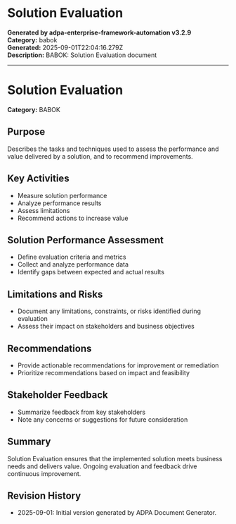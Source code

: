 # Solution Evaluation

**Generated by adpa-enterprise-framework-automation v3.2.9**  
**Category:** babok  
**Generated:** 2025-09-01T22:04:16.279Z  
**Description:** BABOK: Solution Evaluation document

---

# Solution Evaluation

**Category:** BABOK

## Purpose
Describes the tasks and techniques used to assess the performance and value delivered by a solution, and to recommend improvements.

## Key Activities
- Measure solution performance
- Analyze performance results
- Assess limitations
- Recommend actions to increase value

## Solution Performance Assessment
- Define evaluation criteria and metrics
- Collect and analyze performance data
- Identify gaps between expected and actual results

## Limitations and Risks
- Document any limitations, constraints, or risks identified during evaluation
- Assess their impact on stakeholders and business objectives

## Recommendations
- Provide actionable recommendations for improvement or remediation
- Prioritize recommendations based on impact and feasibility

## Stakeholder Feedback
- Summarize feedback from key stakeholders
- Note any concerns or suggestions for future consideration

## Summary
Solution Evaluation ensures that the implemented solution meets business needs and delivers value. Ongoing evaluation and feedback drive continuous improvement.

## Revision History
- 2025-09-01: Initial version generated by ADPA Document Generator.
